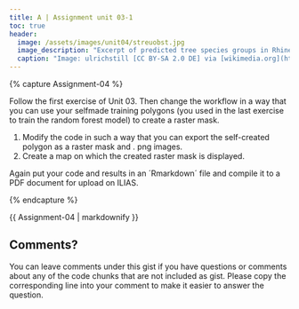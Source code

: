 ```yaml
---
title: A | Assignment unit 03-1
toc: true
header:
  image: /assets/images/unit04/streuobst.jpg
  image_description: "Excerpt of predicted tree species groups in Rhineland-Palatinate"
  caption: "Image: ulrichstill [CC BY-SA 2.0 DE] via [wikimedia.org](https://commons.wikimedia.org/wiki/File:Tuebingen_Streuobstwiese.jpg)"
---
```





{% capture Assignment-04 %}



Follow the first exercise of Unit 03. Then change the workflow in a way that you can use your selfmade training polygons (you used in the last exercise to train the random forest model) to create a raster mask.
1.	Modify the code in such a way that you can export the self-created polygon as a raster mask and . png images.
2.	Create a map on which the created raster mask is displayed.

Again put your code and results in an ´Rmarkdown´ file and compile it to a PDF document for upload on ILIAS.

{% endcapture %}
<div class="notice--success">
  {{ Assignment-04 | markdownify }}
</div>
















## Comments?
You can leave comments under this gist if you have questions or comments about any of the code chunks that are not included as gist. Please copy the corresponding line into your comment to make it easier to answer the question. 



<script src="https://utteranc.es/client.js"
        repo="GeoMOER/geoAI"
        issue-term="GeoAI_2022_unit_04_assignment_4_1"
        theme="github-light"
        crossorigin="anonymous"
        async>
</script>
